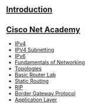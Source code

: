 [**Introduction**](Introduction/Introduction.md)
-------------------------------------
[**Cisco Net Academy**](CiscoNetAcademy/CiscoNetAcademy.md)
-------------------------------------
- [IPv4](IPV4/IPV4.md)
- [IPV4 Subnetting](IPV4_Subnetting/IPV4_Subnetting.md)
- [IPv6](IPv6/IPv6.md)
- [Fundamentals of Networking](Fundamentals_of_Networking/Fundamentals_of_Networking.md)
- [Topologies]()
- [Basic Router Lab]()
- [Static Routing]()
- [RIP]()
- [Border Gateway Protocol]()
- [Application Layer]()
